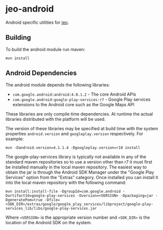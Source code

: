 # jeo-android

Android specific utilities for [jeo](https://github.com/jdeolive/jeo/).

## Building

To build the android module run maven:

    mvn install

## Android Dependencies

The android module depends the following libraries:

* `com.google.android:android:4.0.1.2` - The core Android APIs
* `com.google.android:google-play-services:r7` - Google Play services 
extensions to the Android core such as the Google Maps API

These libraries are only compile time dependencies. At runtime the actual 
libraries distributed with the platform will be used. 

The version of these libraries may be specified at build time with the 
system properties `android.version` and `googleplay.version` respectively. For
example:

    mvn -Dandroid.version=4.1.1.4 -Dgoogleplay.version=r10 install

The google-play-services library is typically not available in any of the 
standard maven repositories so to use a version other than r7 it must first be
installed manually in the local maven repository. The easiest way to obtain 
the jar is through the Android SDK Manager under the "Google Play Services" 
option from the "Extras" category. Once installed you can install it into the 
local maven repository with the following command:

    mvn install:install-file -DgroupId=com.google.android -DartifactId=google-play-services -Dversion=<VERSION> -Dpackaging=jar -DgeneratePom=true -Dfile=<SDK_DIR>/extras/google/google_play_services/libproject/google-play-services_lib/libs/google-play-services.jar

Where `<VERSION>` is the appropriate version number and `<SDK_DIR>` is the 
location of the Android SDK on the system.
